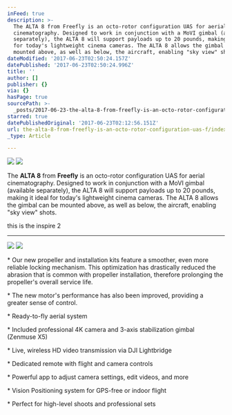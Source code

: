 ```yaml
---
inFeed: true
description: >-
  The ALTA 8 from Freefly is an octo-rotor configuration UAS for aerial
  cinematography. Designed to work in conjunction with a MoVI gimbal (available
  separately), the ALTA 8 will support payloads up to 20 pounds, making it ideal
  for today's lightweight cinema cameras. The ALTA 8 allows the gimbal can be
  mounted above, as well as below, the aircraft, enabling "sky view" shots.
dateModified: '2017-06-23T02:50:24.157Z'
datePublished: '2017-06-23T02:50:24.996Z'
title: ''
author: []
publisher: {}
via: {}
hasPage: true
sourcePath: >-
  _posts/2017-06-23-the-alta-8-from-freefly-is-an-octo-rotor-configuration-uas-f.md
starred: true
datePublishedOriginal: '2017-06-23T02:12:56.151Z'
url: the-alta-8-from-freefly-is-an-octo-rotor-configuration-uas-f/index.html
_type: Article

---
```

![](https://the-grid-user-content.s3-us-west-2.amazonaws.com/a0ef5854-1d51-47f6-bba0-8d275c109ac1.jpg)
![](https://the-grid-user-content.s3-us-west-2.amazonaws.com/053d52e9-1b38-4307-9964-249deb25e6cc.jpg)

The **ALTA 8** from **Freefly** is an octo-rotor configuration UAS for aerial cinematography. Designed to work in conjunction with a MoVI gimbal (available separately), the ALTA 8 will support payloads up to 20 pounds, making it ideal for today's lightweight cinema cameras. The ALTA 8 allows the gimbal can be mounted above, as well as below, the aircraft, enabling "sky view" shots.

this is the inspire 2

---

![](https://the-grid-user-content.s3-us-west-2.amazonaws.com/0fbf6a61-71a9-4beb-b1e3-68e44d2e344d.png)
![](https://the-grid-user-content.s3-us-west-2.amazonaws.com/d8191f18-fbe6-4051-b974-7b5e57d6cd68.jpg)

\* Our new propeller and installation kits feature a smoother, even more reliable locking mechanism. This optimization has drastically reduced the abrasion that is common with propeller installation, therefore prolonging the propeller's overall service life.

\* The new motor's performance has also been improved, providing a greater sense of control.

\* Ready-to-fly aerial system

\* Included professional 4K camera and 3-axis stabilization gimbal (Zenmuse X5)

\* Live, wireless HD video transmission via DJI Lightbridge

\* Dedicated remote with flight and camera controls

\* Powerful app to adjust camera settings, edit videos, and more

\* Vision Positioning system for GPS-free or indoor flight

\* Perfect for high-level shoots and professional sets
